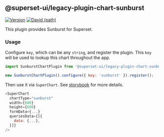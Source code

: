 ## @superset-ui/legacy-plugin-chart-sunburst

[![Version](https://img.shields.io/npm/v/@superset-ui/legacy-plugin-chart-sunburst.svg?style=flat-square)](https://www.npmjs.com/package/@superset-ui/legacy-plugin-chart-sunburst)
[![David (path)](https://img.shields.io/david/apache-superset/superset-ui-plugins.svg?path=packages%2Fsuperset-ui-legacy-plugin-chart-sunburst&style=flat-square)](https://david-dm.org/apache-superset/superset-ui-plugins?path=packages/superset-ui-legacy-plugin-chart-sunburst)

This plugin provides Sunburst for Superset.

### Usage

Configure `key`, which can be any `string`, and register the plugin. This `key` will be used to
lookup this chart throughout the app.

```js
import SunburstChartPlugin from '@superset-ui/legacy-plugin-chart-sunburst';

new SunburstChartPlugin().configure({ key: 'sunburst' }).register();
```

Then use it via `SuperChart`. See
[storybook](https://apache-superset.github.io/superset-ui-plugins/?selectedKind=plugin-chart-sunburst)
for more details.

```js
<SuperChart
  chartType="sunburst"
  width={600}
  height={600}
  formData={...}
  queriesData={[{
    data: {...},
  }]}
/>
```
